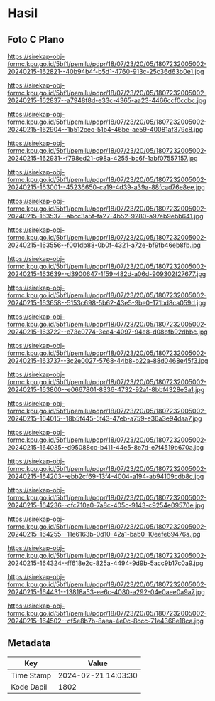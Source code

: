 # Hasil

## Foto C Plano

https://sirekap-obj-formc.kpu.go.id/5bf1/pemilu/pdpr/18/07/23/20/05/1807232005002-20240215-162821--40b94b4f-b5d1-4760-913c-25c36d63b0e1.jpg

https://sirekap-obj-formc.kpu.go.id/5bf1/pemilu/pdpr/18/07/23/20/05/1807232005002-20240215-162837--a7948f8d-e33c-4365-aa23-4466ccf0cdbc.jpg

https://sirekap-obj-formc.kpu.go.id/5bf1/pemilu/pdpr/18/07/23/20/05/1807232005002-20240215-162904--1b512cec-51b4-46be-ae59-40081af379c8.jpg

https://sirekap-obj-formc.kpu.go.id/5bf1/pemilu/pdpr/18/07/23/20/05/1807232005002-20240215-162931--f798ed21-c98a-4255-bc6f-1abf07557157.jpg

https://sirekap-obj-formc.kpu.go.id/5bf1/pemilu/pdpr/18/07/23/20/05/1807232005002-20240215-163001--45236650-ca19-4d39-a39a-88fcad76e8ee.jpg

https://sirekap-obj-formc.kpu.go.id/5bf1/pemilu/pdpr/18/07/23/20/05/1807232005002-20240215-163537--abcc3a5f-fa27-4b52-9280-a97eb9ebb641.jpg

https://sirekap-obj-formc.kpu.go.id/5bf1/pemilu/pdpr/18/07/23/20/05/1807232005002-20240215-163556--f001db88-0b0f-4321-a72e-bf9fb46eb8fb.jpg

https://sirekap-obj-formc.kpu.go.id/5bf1/pemilu/pdpr/18/07/23/20/05/1807232005002-20240215-163639--d3900647-1f59-482d-a06d-909302f27677.jpg

https://sirekap-obj-formc.kpu.go.id/5bf1/pemilu/pdpr/18/07/23/20/05/1807232005002-20240215-163658--5153c698-5b62-43e5-9be0-171bd8ca059d.jpg

https://sirekap-obj-formc.kpu.go.id/5bf1/pemilu/pdpr/18/07/23/20/05/1807232005002-20240215-163722--e73e0774-3ee4-4097-94e8-d08bfb92dbbc.jpg

https://sirekap-obj-formc.kpu.go.id/5bf1/pemilu/pdpr/18/07/23/20/05/1807232005002-20240215-163737--3c2e0027-5768-44b8-b22a-88d0468e45f3.jpg

https://sirekap-obj-formc.kpu.go.id/5bf1/pemilu/pdpr/18/07/23/20/05/1807232005002-20240215-163800--e0667801-8336-4732-92a1-8bbf4328e3a1.jpg

https://sirekap-obj-formc.kpu.go.id/5bf1/pemilu/pdpr/18/07/23/20/05/1807232005002-20240215-164015--18b5f445-5f43-47eb-a759-e36a3e94daa7.jpg

https://sirekap-obj-formc.kpu.go.id/5bf1/pemilu/pdpr/18/07/23/20/05/1807232005002-20240215-164035--d95088cc-b411-44e5-8e7d-e7f4519b670a.jpg

https://sirekap-obj-formc.kpu.go.id/5bf1/pemilu/pdpr/18/07/23/20/05/1807232005002-20240215-164203--ebb2cf69-13f4-4004-a194-ab94109cdb8c.jpg

https://sirekap-obj-formc.kpu.go.id/5bf1/pemilu/pdpr/18/07/23/20/05/1807232005002-20240215-164236--cfc710a0-7a8c-405c-9143-c9254e09570e.jpg

https://sirekap-obj-formc.kpu.go.id/5bf1/pemilu/pdpr/18/07/23/20/05/1807232005002-20240215-164255--11e6163b-0d10-42a1-bab0-10eefe69476a.jpg

https://sirekap-obj-formc.kpu.go.id/5bf1/pemilu/pdpr/18/07/23/20/05/1807232005002-20240215-164324--ff618e2c-825a-4494-9d9b-5acc9b17c0a9.jpg

https://sirekap-obj-formc.kpu.go.id/5bf1/pemilu/pdpr/18/07/23/20/05/1807232005002-20240215-164431--13818a53-ee6c-4080-a292-04e0aee0a9a7.jpg

https://sirekap-obj-formc.kpu.go.id/5bf1/pemilu/pdpr/18/07/23/20/05/1807232005002-20240215-164502--cf5e8b7b-8aea-4e0c-8ccc-71e4368e18ca.jpg


## Metadata

| Key        | Value               |
| ---------- | ------------------- |
| Time Stamp | 2024-02-21 14:03:30 |
| Kode Dapil | 1802                |



